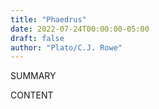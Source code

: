 ```yaml
---
title: "Phaedrus"
date: 2022-07-24T00:00:00-05:00
draft: false
author: "Plato/C.J. Rowe"
---
```


SUMMARY

<!--more-->

CONTENT